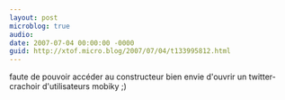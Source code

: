 ```yaml
---
layout: post
microblog: true
audio: 
date: 2007-07-04 00:00:00 -0000
guid: http://xtof.micro.blog/2007/07/04/t133995812.html
---
```

faute de pouvoir accéder au constructeur bien envie d'ouvrir un twitter-crachoir  d'utilisateurs mobiky ;)
